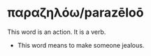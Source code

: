 # παραζηλόω/parazēloō
This word is an action. It is a verb.
* This word means to make someone jealous.

